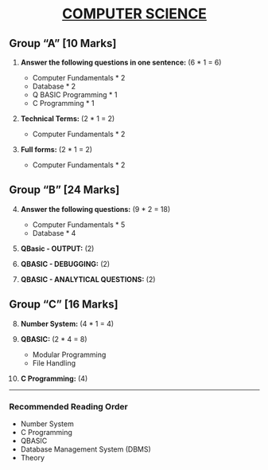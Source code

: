 <center><h1><u>COMPUTER SCIENCE</u></h1></center>

## Group “A” [10 Marks]

1. **Answer the following questions in one sentence:** (6 * 1 = 6)
    - Computer Fundamentals * 2
    - Database * 2
    - Q BASIC Programming * 1
    - C Programming * 1

2. **Technical Terms:** (2 * 1 = 2)
    - Computer Fundamentals * 2

3. **Full forms:** (2 * 1 = 2)
    - Computer Fundamentals * 2

## Group “B” [24 Marks]

4. **Answer the following questions:** (9 * 2 = 18)
    - Computer Fundamentals * 5
    - Database * 4

5. **QBasic - OUTPUT:** (2)

6. **QBASIC - DEBUGGING:** (2)

7. **QBASIC - ANALYTICAL QUESTIONS:** (2)

## Group “C” [16 Marks]

8. **Number System:** (4 * 1 = 4)

9. **QBASIC:** (2 * 4 = 8)
    - Modular Programming
    - File Handling

10. **C Programming:** (4)

---

### Recommended Reading Order

- Number System
- C Programming
- QBASIC
- Database Management System (DBMS)
- Theory
